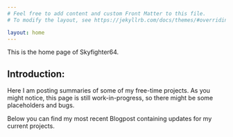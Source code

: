 ```yaml
---
# Feel free to add content and custom Front Matter to this file.
# To modify the layout, see https://jekyllrb.com/docs/themes/#overriding-theme-defaults

layout: home
---
```

 
This is the home page of Skyfighter64.


## Introduction:
Here I am posting summaries of some of my free-time projects.
As you might notice, this page is still work-in-progress, so there might be some placeholders and bugs.

Below you can find my most recent Blogpost containing updates for my current projects.